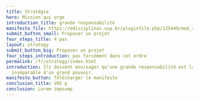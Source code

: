 ```yaml
---
title: Stratégie
hero: Mission qui urge
introduction_title: grande responsabilité
manifesto_file: https://edisciplinas.usp.br/pluginfile.php/135449/mod_resource/content/1/Manifeste%20du%20surr%C3%A9alisme.pdf
submit_button_small: Proposer un projet
four_steps_title: 4 pas
layout: strategy
submit_button_big: Proposer un projet
four_steps_introduction: pas forcément dans cet ordre
permalink: /fr/strategy/index.html
introduction: Ils doivent envisager qu'une grande responsabilité est la suite
  inséparable d'un grand pouvoir.
manifesto_button: Télécharger le manifeste
conclusion_title: VOS p
conclusion: Lorem impsump
---
```


